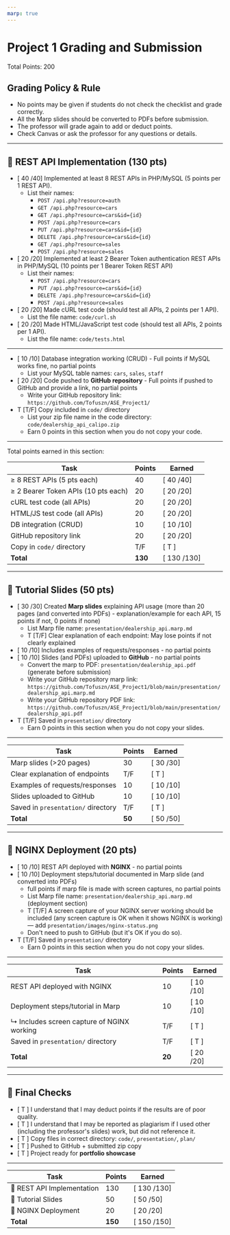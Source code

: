 ```yaml
---
marp: true
---
```


# Project 1 Grading and Submission

Total Points: 200

## Grading Policy & Rule

- No points may be given if students do not check the checklist and grade correctly.
- All the Marp slides should be converted to PDFs before submission.
- The professor will grade again to add or deduct points.
- Check Canvas or ask the professor for any questions or details.

---

## 🔹 REST API Implementation (130 pts)

- [ 40 /40] Implemented at least 8 REST APIs in PHP/MySQL (5 points per 1 REST API).
  - List their names:
    - `POST /api.php?resource=auth`
    - `GET /api.php?resource=cars`
    - `GET /api.php?resource=cars&id={id}`
    - `POST /api.php?resource=cars`
    - `PUT /api.php?resource=cars&id={id}`
    - `DELETE /api.php?resource=cars&id={id}`
    - `GET /api.php?resource=sales`
    - `POST /api.php?resource=sales`
- [ 20 /20] Implemented at least 2 Bearer Token authentication REST APIs in PHP/MySQL (10 points per 1 Bearer Token REST API)
  - List their names:
    - `POST /api.php?resource=cars`
    - `PUT /api.php?resource=cars&id={id}`
    - `DELETE /api.php?resource=cars&id={id}`
    - `POST /api.php?resource=sales`
- [ 20 /20] Made cURL test code (should test all APIs, 2 points per 1 API).
  - List the file name: `code/curl.sh`
- [ 20 /20] Made HTML/JavaScript test code (should test all APIs, 2 points per 1 API).
  - List the file name: `code/tests.html`

---

- [ 10 /10] Database integration working (CRUD) - Full points if MySQL works fine, no partial points
  - List your MySQL table names: `cars`, `sales`, `staff`
- [ 20 /20] Code pushed to **GitHub repository** - Full points if pushed to GitHub and provide a link, no partial points 
  - Write your GitHub repository link: `https://github.com/Tofuszn/ASE_Project1/`
- T [T/F] Copy included in `code/` directory  
  - List your zip file name in the code directory: `code/dealership_api_calipo.zip`
  - Earn 0 points in this section when you do not copy your code.

---

Total points earned in this section:

| Task                                | Points  | Earned  |
|-------------------------------------|---------|---------|
| ≥ 8 REST APIs (5 pts each)          | 40      | [ 40 /40]  |
| ≥ 2 Bearer Token APIs (10 pts each) | 20      | [ 20 /20]  |
| cURL test code (all APIs)           | 20      | [ 20 /20]  |
| HTML/JS test code (all APIs)        | 20      | [ 20 /20]  |
| DB integration (CRUD)               | 10      | [ 10 /10]  |
| GitHub repository link              | 20      | [ 20 /20]  |
| Copy in `code/` directory           | T/F     | [ T ] |
| **Total**                           | **130** | [ 130 /130] |

---

## 🔹 Tutorial Slides (50 pts)

- [ 30 /30] Created **Marp slides** explaining API usage (more than 20 pages (and converted into PDFs) - explanation/example for each API, 15 points if not, 0 points if none)
  - List Marp file name: `presentation/dealership_api.marp.md`
  - T [T/F] Clear explanation of each endpoint: May lose points if not clearly explained
- [ 10 /10] Includes examples of requests/responses - no partial points
- [ 10 /10] Slides (and PDFs) uploaded to **GitHub** - no partial points
  - Convert the marp to PDF: `presentation/dealership_api.pdf` (generate before submission)
  - Write your GitHub repository marp link: `https://github.com/Tofuszn/ASE_Project1/blob/main/presentation/dealership_api.marp.md`
  - Write your GitHub repository PDF link: `https://github.com/Tofuszn/ASE_Project1/blob/main/presentation/dealership_api.pdf`
- T [T/F] Saved in `presentation/` directory  
  - Earn 0 points in this section when you do not copy your slides.

---

| Task                               | Points | Earned  |
|------------------------------------|--------|---------|
| Marp slides (>20 pages)            | 30     | [ 30 /30]  |
| Clear explanation of endpoints     | T/F    | [ T ] |
| Examples of requests/responses     | 10     | [ 10 /10]  |
| Slides uploaded to GitHub          | 10     | [ 10 /10]  |
| Saved in `presentation/` directory | T/F    | [ T ] |
| **Total**                          | **50** | [ 50 /50]  |

---

## 🔹 NGINX Deployment (20 pts)

- [ 10 /10] REST API deployed with **NGINX**  - no partial points
- [ 10 /10] Deployment steps/tutorial documented in Marp slide (and converted into PDFs)
  - full points if marp file is made with screen captures, no partial points
  - List Marp file name: `presentation/dealership_api.marp.md` (deployment section)
  - T [T/F] A screen capture of your NGINX server working should be included (any screen capture is OK when it shows NGINX is working) — add `presentation/images/nginx-status.png`
  - Don't need to push to GitHub (but it's OK if you do so).
- T [T/F] Saved in `presentation/` directory  
  - Earn 0 points in this section when you do not copy your slides.

---

| Task                                       | Points | Earned  |
|--------------------------------------------|--------|---------|
| REST API deployed with NGINX               | 10     | [ 10 /10]  |
| Deployment steps/tutorial in Marp          | 10     | [ 10 /10]  |
| ↳ Includes screen capture of NGINX working | T/F    | [ T ] |
| Saved in `presentation/` directory         | T/F    | [ T ] |
| **Total**                                  | **20** | [ 20 /20]  |

---

## 🏁 Final Checks

- [ T ] I understand that I may deduct points if the results are of poor quality.
- [ T ] I understand that I may be reported as plagiarism if I used other (including the professor's slides) work, but did not reference it.
- [ T ] Copy files in correct directory: `code/`, `presentation/`, `plan/`  
- [ T ] Pushed to GitHub + submitted zip copy  
- [ T ] Project ready for **portfolio showcase**  

---

| Task                       | Points  | Earned  |
|----------------------------|---------|---------|
| 🔹 REST API Implementation | 130     | [ 130 /130] |
| 🔹 Tutorial Slides         | 50      | [ 50 /50]  |
| 🔹 NGINX Deployment        | 20      | [ 20 /20]  |
| **Total**                  | **150** | [ 150 /150] |
